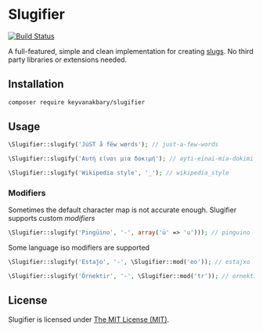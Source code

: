 # Slugifier

[![Build Status](https://secure.travis-ci.org/keyvanakbary/slugifier.svg?branch=master)](http://travis-ci.org/keyvanakbary/slugifier)

A full-featured, simple and clean implementation for creating [slugs](http://en.wikipedia.org/wiki/Semantic_URL#Slug). No third party libraries or extensions needed.

## Installation

``` bash
composer require keyvanakbary/slugifier
```

## Usage

```php
\Slugifier::slugify('JúST å fëw wørds'); // just-a-few-words

\Slugifier::slugify('Αυτή είναι μια δοκιμή'); // ayti-einai-mia-dokimi

\Slugifier::slugify('Wikipedia style', '_'); // wikipedia_style
```

### Modifiers

Sometimes the default character map is not accurate enough. Slugifier supports custom *modifiers*

```php
\Slugifier::slugify('Pingüino', '-', array('ü' => 'u'))); // pinguino
```

Some language iso modifiers are supported

```php
\Slugifier::slugify('Estaĵo', '-', \Slugifier::mod('eo')); // estajxo

\Slugifier::slugify('Örnektir', '-', \Slugifier::mod('tr')); // ornektir
```

## License

Slugifier is licensed under [The MIT License (MIT)](LICENSE).
